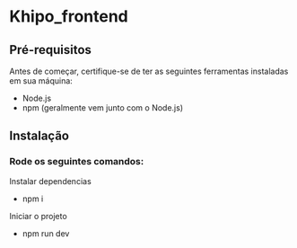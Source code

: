 # Khipo_frontend

## Pré-requisitos

Antes de começar, certifique-se de ter as seguintes ferramentas instaladas em sua máquina:

- Node.js
- npm (geralmente vem junto com o Node.js)

## Instalação

### Rode os seguintes comandos:

Instalar dependencias

- npm i

Iniciar o projeto

- npm run dev
